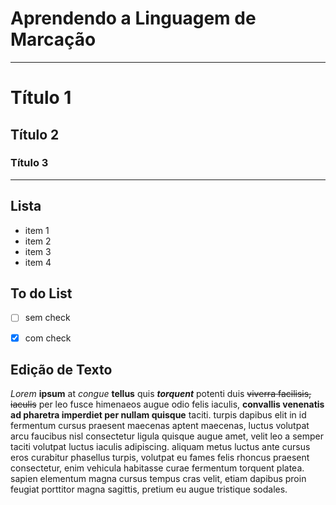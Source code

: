 

# Aprendendo a Linguagem de Marcação

---
# Título 1
## Título 2
### Título 3
---

## Lista

* item 1
* item 2
* item 3
* item 4

## To do List

- [ ] sem check
- [x] com check


## Edição de Texto

*Lorem* **ipsum** at _congue_ __tellus__ quis __*torquent*__ potenti duis ~~viverra facilisis, iaculis~~ per leo fusce himenaeos augue odio felis iaculis, __convallis venenatis ad pharetra imperdiet per nullam quisque__ taciti. turpis dapibus elit in id fermentum cursus praesent maecenas aptent maecenas, luctus volutpat arcu faucibus nisl consectetur ligula quisque augue amet, velit leo a semper taciti volutpat luctus iaculis adipiscing. aliquam metus luctus ante cursus eros curabitur phasellus turpis, volutpat eu fames felis rhoncus praesent consectetur, enim vehicula habitasse curae fermentum torquent platea. sapien elementum magna cursus tempus cras velit, etiam dapibus proin feugiat porttitor magna sagittis, pretium eu augue tristique sodales. 

 
